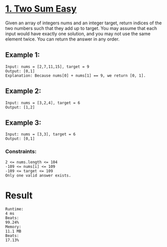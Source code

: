 # [1. Two Sum Easy](https://leetcode.com/problems/two-sum/description/)
Given an array of integers nums and an integer target, return indices of the two numbers such that they add up to target.
You may assume that each input would have exactly one solution, and you may not use the same element twice.
You can return the answer in any order.

 

## Example 1:
    Input: nums = [2,7,11,15], target = 9
    Output: [0,1]
    Explanation: Because nums[0] + nums[1] == 9, we return [0, 1].

## Example 2:
    Input: nums = [3,2,4], target = 6
    Output: [1,2]

## Example 3:
    Input: nums = [3,3], target = 6
    Output: [0,1]
 

### Constraints:
    2 <= nums.length <= 104
    -109 <= nums[i] <= 109
    -109 <= target <= 109
    Only one valid answer exists.
 


# Result
    Runtime:
    4 ms
    Beats:
    99.24%
    Memory:
    11.1 MB
    Beats:
    17.13%